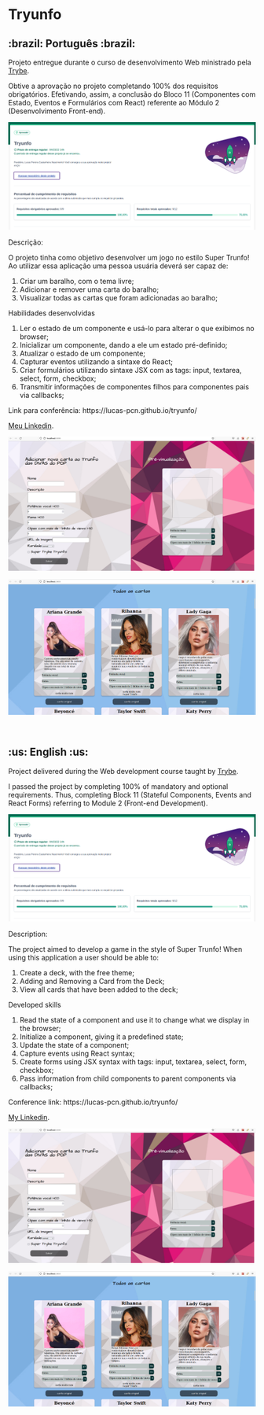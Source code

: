 # Tryunfo
<h2>:brazil: Português :brazil:</h2>

<p>Projeto entregue durante o curso de desenvolvimento Web ministrado pela <a href="https://www.betrybe.com" targe="_blank" rel="nofollow">Trybe</a>.</p>

<p>Obtive a aprovação no projeto completando 100% dos requisitos obrigatórios. Efetivando, assim, a conclusão do Bloco 11 (Componentes com Estado, Eventos e Formulários com React) referente ao Módulo 2 (Desenvolvimento Front-end).</p>

![Minha nota no projeto](./tryunfoNota.png)

<p>Descrição:</p> 

<p>O projeto tinha como objetivo desenvolver um jogo no estilo Super Trunfo! Ao utilizar essa aplicação uma pessoa usuária deverá ser capaz de:</p>
<ol>
<li>Criar um baralho, com o tema livre;</li>
<li>Adicionar e remover uma carta do baralho;</li>
<li>Visualizar todas as cartas que foram adicionadas ao baralho;</li>
</ol>

<p>Habilidades desenvolvidas</p>
<ol>
<li>Ler o estado de um componente e usá-lo para alterar o que exibimos no browser;</li>
<li>Inicializar um componente, dando a ele um estado pré-definido;</li>
<li>Atualizar o estado de um componente;</li>
<li>Capturar eventos utilizando a sintaxe do React;</li>
<li>Criar formulários utilizando sintaxe JSX com as tags: input, textarea, select, form, checkbox;</li>
<li>Transmitir informações de componentes filhos para componentes pais via callbacks;</li>
</ol>

<p>Link para conferência: https://lucas-pcn.github.io/tryunfo/</p>

<p><a href="https://www.linkedin.com/in/lucas-pereira-castanheira-nascimento-238355190/" targe="_blank" rel="nofollow">Meu Linkedin</a>.</p>

![Prévia da página](./previaTryunfo.png)

![Prévia da página](./previaTryunfo2.png)

<br>

<h2>:us: English :us:</h2>

<p>Project delivered during the Web development course taught by <a href="https://www.betrybe.com" targe="_blank" rel="nofollow">Trybe</a>.</p>

<p>I passed the project by completing 100% of mandatory and optional requirements. Thus, completing Block 11 (Stateful Components, Events and React Forms) referring to Module 2 (Front-end Development).</p>

![My project score](./tryunfoNota.png)

<p>Description:</p>

<p>The project aimed to develop a game in the style of Super Trunfo! When using this application a user should be able to:</p>

<ol>
<li>Create a deck, with the free theme;</li>
<li>Adding and Removing a Card from the Deck;</li>
<li>View all cards that have been added to the deck;</li>
</ol>

<p>Developed skills</p>
<ol>
<li>Read the state of a component and use it to change what we display in the browser;</li>
<li>Initialize a component, giving it a predefined state;</li>
<li>Update the state of a component;</li>
<li>Capture events using React syntax;</li>
<li>Create forms using JSX syntax with tags: input, textarea, select, form, checkbox;</li>
<li>Pass information from child components to parent components via callbacks;</li>
</ol>

<p>Conference link: https://lucas-pcn.github.io/tryunfo/</p>

<p><a href="https://www.linkedin.com/in/lucas-pereira-castanheira-nascimento-238355190/" targe="_blank" rel="nofollow">My Linkedin</a>.</p>

![Preview of the page](./previaTryunfo.png)

![Preview of the page](./previaTryunfo2.png)
